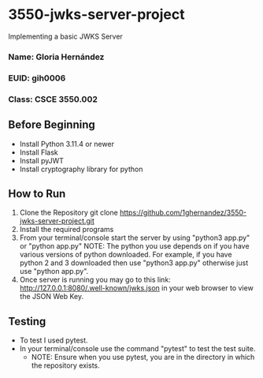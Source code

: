 # 3550-jwks-server-project
Implementing a basic JWKS Server

### Name: Gloria Hernández
### EUID: gih0006
### Class: CSCE 3550.002

## Before Beginning 
- Install Python 3.11.4 or newer
- Install Flask
- Install pyJWT
- Install cryptography library for python

## How to Run
1. Clone the Repository
    git clone https://github.com/1ghernandez/3550-jwks-server-project.git
2. Install the required programs
3. From your terminal/console start the server by using
    "python3 app.py" or "python app.py"
    NOTE: The python you use depends on if you have various versions of python downloaded. 
    For example, if you have python 2 and 3 downloaded then use "python3 app.py" otherwise just use "python app.py".
4.  Once server is running you may go to this link: 
    http://127.0.0.1:8080/.well-known/jwks.json in your web browser to view the JSON Web Key.

## Testing
- To test I used pytest. 
- In your terminal/console use the command "pytest" to test the test suite. 
    - NOTE: Ensure when you use pytest, you are in the directory in which the repository exists.
